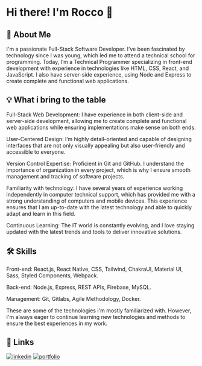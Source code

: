 
# Hi there! I'm Rocco 👋


## 🚀 About Me
I'm a passionate Full-Stack Software Developer. I’ve been fascinated by technology since I was young, which led me to attend a technical school for programming. Today, I’m a Technical Programmer specializing in front-end development with experience in technologies like HTML, CSS, React, and JavaScript. I also have server-side experience, using Node and Express to create complete and functional web applications.


## 💡 What i bring to the table
Full-Stack Web Development: I have experience in both client-side and server-side development, allowing me to create complete and functional web applications while ensuring implementations make sense on both ends.

User-Centered Design: I’m highly detail-oriented and capable of designing interfaces that are not only visually appealing but also user-friendly and accessible to everyone.

Version Control Expertise: Proficient in Git and GitHub. I understand the importance of organization in every project, which is why I ensure smooth management and tracking of software projects.

Familiarity with technology: I have several years of experience working independently in computer technical support, which has provided me with a strong understanding of computers and mobile devices. This experience ensures that I am up-to-date with the latest technology and able to quickly adapt and learn in this field.

Continuous Learning: The IT world is constantly evolving, and I love staying updated with the latest trends and tools to deliver innovative solutions.

## 🛠 Skills
Front-end: React.js, React Native, CSS, Tailwind, ChakraUI, Material UI, Sass, Styled Components, Webpack.

Back-end: Node.js, Express, REST APIs, Firebase, MySQL.

Management: Git, Gitlabs, Agile Methodology, Docker.

These are some of the technologies i'm mostly familiarized with. However, I'm always eager to continue learning new technologies and methods to ensure the best experiences in my work.


## 🔗 Links
[![linkedin](https://img.shields.io/badge/linkedin-0A66C2?style=for-the-badge&logo=linkedin&logoColor=white)](https://www.linkedin.com/in/rocco-bazo/)
[![portfolio](https://img.shields.io/badge/Vite-646CFF?style=for-the-badge&logo=vite&logoColor=fff)](https://scor19.github.io/portfolio-rocco/)

